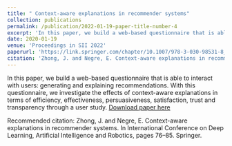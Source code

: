 ```yaml
---
title: " Context-aware explanations in recommender systems"
collection: publications
permalink: /publication/2022-01-19-paper-title-number-4
excerpt: 'In this paper, we build a web-based questionnaire that is able to interact with users: generating and explaining recommendations. With this questionnaire, we investigate the effects of context-aware explanations in terms of efficiency, effectiveness, persuasiveness, satisfaction, trust and transparency through a user study.'
date: 2020-01-19
venue: 'Proceedings in SII 2022'
paperurl: 'https://link.springer.com/chapter/10.1007/978-3-030-98531-8_8'
citation: 'Zhong, J. and Negre, E. Context-aware explanations in recommender systems. In International Conference on Deep Learning, Artificial Intelligence and Robotics, pages 76–85. Springer.'
---
```

In this paper, we build a web-based questionnaire that is able to interact with users: generating and explaining recommendations. With this questionnaire, we investigate the effects of context-aware explanations in terms of efficiency, effectiveness, persuasiveness, satisfaction, trust and transparency through a user study.
[Download paper here](https://link.springer.com/chapter/10.1007/978-3-030-98531-8_8)

Recommended citation: Zhong, J. and Negre, E. Context-aware explanations in recommender systems. In International Conference on Deep Learning, Artificial Intelligence and Robotics, pages 76–85. Springer.
